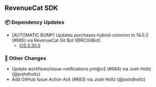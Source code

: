 ## RevenueCat SDK
### 📦 Dependency Updates
* [AUTOMATIC BUMP] Updates purchases-hybrid-common to 14.0.2 (#685) via RevenueCat Git Bot (@RCGitBot)
  * [iOS 5.30.0](https://github.com/RevenueCat/purchases-ios/releases/tag/5.30.0)

### 🔄 Other Changes
* Update workflows/issue-notifications.yml@v2 (#684) via Josh Holtz (@joshdholtz)
* Add GitHub Issue Action Ack (#683) via Josh Holtz (@joshdholtz)

